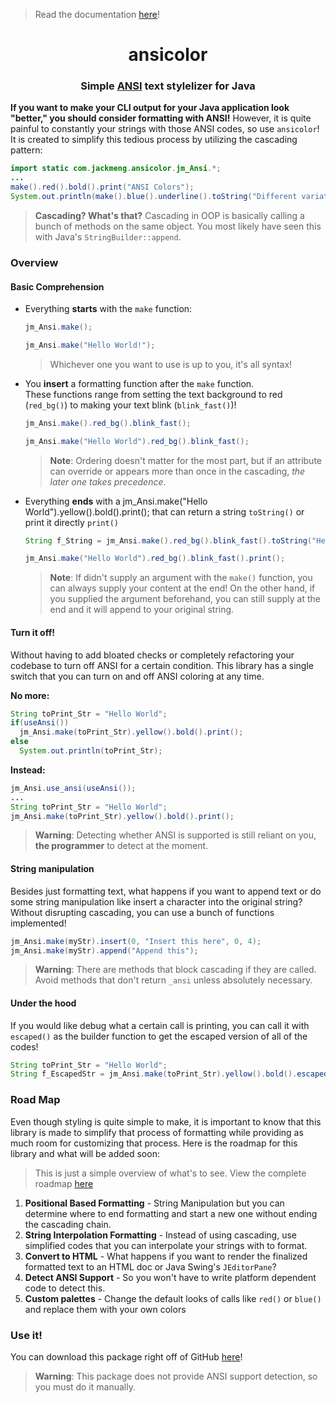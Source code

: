 <!--
 Software created by Jack Meng (AKA exoad) and licensed by the included "LICENSE" file. If this file is not found, the project is fully copyrighted.
-->

> Read the documentation [here](https://exoad.github.io/jm_ansi_docs/)!

<h1 align="center">ansicolor</h1>

<h3 align="center">Simple <a href="https://en.wikipedia.org/wiki/ANSI_escape_code">ANSI</a> text stylelizer for Java</h3>

**If you want to make your CLI output for your Java application look "better," you should consider formatting with ANSI!** However, it is quite painful to constantly your strings with those ANSI codes, so use `ansicolor`! It is created to simplify this tedious process by utilizing the cascading pattern:

```java
import static com.jackmeng.ansicolor.jm_Ansi.*;
...
make().red().bold().print("ANSI Colors");
System.out.println(make().blue().underline().toString("Different variations!"));
```
> **Cascading? What's that?**
> Cascading in OOP is basically calling a bunch of methods on the same object. You most likely have seen this with Java's `StringBuilder::append`.

### Overview

#### Basic Comprehension

* Everything **starts** with the `make` function:

  ```java
  jm_Ansi.make();

  jm_Ansi.make("Hello World!");
  ```
  > Whichever one you want to use is up to you, it's all syntax!


* You **insert** a formatting function after the `make` function.<br>These functions range from setting the text background to red (`red_bg()`) to making your text blink (`blink_fast()`)!

  ```java
  jm_Ansi.make().red_bg().blink_fast();

  jm_Ansi.make("Hello World").red_bg().blink_fast();
  ```
  > **Note**: Ordering doesn't matter for the most part, but if an attribute can override or appears more than once in the cascading, *the later one takes precedence*.

* Everything **ends** with a jm_Ansi.make("Hello World").yellow().bold().print();
 that can return a string `toString()` or print it directly `print()`

  ```java
  String f_String = jm_Ansi.make().red_bg().blink_fast().toString("Hello World");

  jm_Ansi.make("Hello World").red_bg().blink_fast().print();
  ```
  > **Note**: If didn't supply an argument with the `make()` function, you can always supply your content at the end! On the other hand, if you supplied the argument beforehand, you can still supply at the end and it will append to your original string.

#### Turn it off!

Without having to add bloated checks or completely refactoring your codebase to turn off ANSI for a certain condition. This library has a single switch that you can turn on and off ANSI coloring at any time.

**No more:**

```java
String toPrint_Str = "Hello World";
if(useAnsi())
  jm_Ansi.make(toPrint_Str).yellow().bold().print();
else
  System.out.println(toPrint_Str);
```

**Instead:**

```java
jm_Ansi.use_ansi(useAnsi());
...
String toPrint_Str = "Hello World";
jm_Ansi.make(toPrint_Str).yellow().bold().print();
```

> **Warning**: Detecting whether ANSI is supported is still reliant on you, **the programmer** to detect at the moment.

#### String manipulation

Besides just formatting text, what happens if you want to append text or do some string manipulation like insert a character into the original string? Without disrupting cascading, you can use a bunch of functions implemented!

```java
jm_Ansi.make(myStr).insert(0, "Insert this here", 0, 4);
jm_Ansi.make(myStr).append("Append this");
```

> **Warning**: There are methods that block cascading if they are called. Avoid methods that don't return `_ansi` unless absolutely necessary.

#### Under the hood

If you would like debug what a certain call is printing, you can call it with `escaped()` as the builder function to get the escaped version of all of the codes!

```java
String toPrint_Str = "Hello World";
String f_EscapedStr = jm_Ansi.make(toPrint_Str).yellow().bold().escaped();
```

### Road Map

Even though styling is quite simple to make, it is important to know that this library is made to simplify that process of formatting while providing as much room for customizing that process. Here is the roadmap for this library and what will be added soon:

> This is just a simple overview of what's to see. View the complete roadmap [here](roadmap.md)

1. **Positional Based Formatting** - String Manipulation but you can determine where to end formatting and start a new one without ending the cascading chain.
2. **String Interpolation Formatting** - Instead of using cascading, use simplified codes that you can interpolate your strings with to format.
3. **Convert to HTML** - What happens if you want to render the finalized formatted text to an HTML doc or Java Swing's `JEditorPane`?
4. **Detect ANSI Support** - So you won't have to write platform dependent code to detect this.
5. **Custom palettes** - Change the default looks of calls like `red()` or `blue()` and replace them with your own colors

### Use it!

You can download this package right off of GitHub [here](https://github.com/exoad/ansicolor/packages/)!

> **Warning**: This package does not provide ANSI support detection, so you must do it manually.




